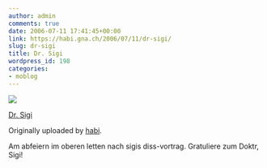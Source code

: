 ```yaml
---
author: admin
comments: true
date: 2006-07-11 17:41:45+00:00
link: https://habi.gna.ch/2006/07/11/dr-sigi/
slug: dr-sigi
title: Dr. Sigi
wordpress_id: 198
categories:
- moblog
---
```



 [![](https://static.flickr.com/1/187426376_1e1efa1a6a_m.jpg)](https://www.flickr.com/photos/habi/187426376/)
   

 
  [Dr. Sigi](https://www.flickr.com/photos/habi/187426376/)
    

  Originally uploaded by [habi](https://www.flickr.com/people/habi/).
 



Am abfeiern im oberen letten nach sigis diss-vortrag. Gratuliere zum Doktr, Sigi!
  

